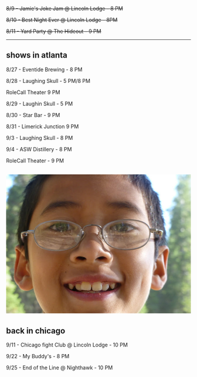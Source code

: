 ~~8/9 - Jamie's Joke Jam @ Lincoln Lodge - 8 PM~~

~~8/10 - Best Night Ever @ Lincoln Lodge - 8PM~~

~~8/11 - Yard Party @ The Hideout - 9 PM~~

------------
## shows in atlanta

8/27 - Eventide Brewing - 8 PM

8/28 - Laughing Skull - 5 PM/8 PM

RoleCall Theater 9 PM

8/29 - Laughin Skull - 5 PM

8/30 - Star Bar - 9 PM

8/31 - Limerick Junction 9 PM

9/3 - Laughing Skull - 8 PM

9/4 - ASW Distillery - 8 PM

RoleCall Theater - 9 PM

![kawaii](../kawaii.jpg)
-----------

 
## back in chicago 

9/11 - Chicago fight Club @ Lincoln Lodge - 10 PM

9/22 - My Buddy's - 8 PM

9/25 - End of the Line @ Nighthawk - 10 PM


